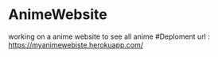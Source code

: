 # AnimeWebsite
working on a anime website to see all anime 
#Deploment url : https://myanimewebiste.herokuapp.com/
